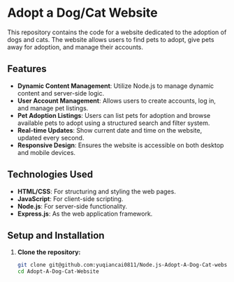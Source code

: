 # Adopt a Dog/Cat Website

This repository contains the code for a website dedicated to the adoption of dogs and cats. The website allows users to find pets to adopt, give pets away for adoption, and manage their accounts.

## Features

- **Dynamic Content Management**: Utilize Node.js to manage dynamic content and server-side logic.
- **User Account Management**: Allows users to create accounts, log in, and manage pet listings.
- **Pet Adoption Listings**: Users can list pets for adoption and browse available pets to adopt using a structured search and filter system.
- **Real-time Updates**: Show current date and time on the website, updated every second.
- **Responsive Design**: Ensures the website is accessible on both desktop and mobile devices.

## Technologies Used

- **HTML/CSS**: For structuring and styling the web pages.
- **JavaScript**: For client-side scripting.
- **Node.js**: For server-side functionality.
- **Express.js**: As the web application framework.

## Setup and Installation

1. **Clone the repository:**
   ```bash
   git clone git@github.com:yuqiancai0811/Node.js-Adopt-A-Dog-Cat-website.git
   cd Adopt-A-Dog-Cat-Website
